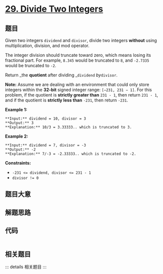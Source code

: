 # [29. Divide Two Integers](https://leetcode.com/problems/divide-two-integers)

## 题目

Given two integers `dividend` and `divisor`, divide two integers **without**
using multiplication, division, and mod operator.

The integer division should truncate toward zero, which means losing its
fractional part. For example, `8.345` would be truncated to `8`, and `-2.7335`
would be truncated to `-2`.

Return _the **quotient** after dividing _`dividend` _by_`divisor`.

**Note:** Assume we are dealing with an environment that could only store
integers within the **32-bit** signed integer range: `[−231, 231 − 1]`. For
this problem, if the quotient is **strictly greater than** `231 - 1`, then
return `231 - 1`, and if the quotient is **strictly less than** `-231`, then
return `-231`.



**Example 1:**

    
    
    **Input:** dividend = 10, divisor = 3
    **Output:** 3
    **Explanation:** 10/3 = 3.33333.. which is truncated to 3.
    

**Example 2:**

    
    
    **Input:** dividend = 7, divisor = -3
    **Output:** -2
    **Explanation:** 7/-3 = -2.33333.. which is truncated to -2.
    



**Constraints:**

  * `-231 <= dividend, divisor <= 231 - 1`
  * `divisor != 0`


## 题目大意

## 解题思路

## 代码

```javascript

```

## 相关题目

::: details 相关题目
:::
